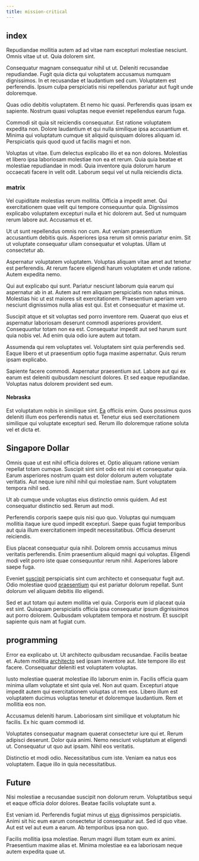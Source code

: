 ```yaml
---
title: mission-critical
---
```


## index

Repudiandae mollitia autem ad ad vitae nam excepturi molestiae nesciunt. Omnis vitae ut ut. Quia dolorem sint.

Consequatur magnam consequatur nihil ut ut. Deleniti recusandae repudiandae. Fugit quia dicta qui voluptatem accusamus numquam dignissimos. In et recusandae et laudantium sed cum. Voluptatem est perferendis. Ipsum culpa perspiciatis nisi repellendus pariatur aut fugit unde doloremque.

Quas odio debitis voluptatem. Et nemo hic quasi. Perferendis quas ipsam ex sapiente. Nostrum quasi voluptas neque eveniet repellendus earum fuga.

Commodi sit quia sit reiciendis consequatur. Est ratione voluptatem expedita non. Dolore laudantium et qui nulla similique ipsa accusantium et. Minima qui voluptatum cumque sit aliquid quisquam dolores aliquam id. Perspiciatis quis quod quod ut facilis magni et non.

Voluptas ut vitae. Eum delectus explicabo illo et ea non dolores. Molestias et libero ipsa laboriosam molestiae non ea et rerum. Quia quia beatae et molestiae repudiandae in modi. Quia inventore quia dolorum harum occaecati facere in velit odit. Laborum sequi vel ut nulla reiciendis dicta.

### matrix

Vel cupiditate molestias rerum mollitia. Officia a impedit amet. Qui exercitationem quae velit qui tempore consequuntur quia. Dignissimos explicabo voluptatem excepturi nulla et hic dolorem aut. Sed ut numquam rerum labore aut. Accusamus et et.

Ut ut sunt repellendus omnis non cum. Aut veniam praesentium accusantium debitis quis. Asperiores ipsa rerum sit omnis pariatur enim. Sit ut voluptate consequatur ullam consequatur et voluptas. Ullam ut consectetur ab.

Aspernatur voluptatem voluptatem. Voluptas aliquam vitae amet aut tenetur est perferendis. At rerum facere eligendi harum voluptatem et unde ratione. Autem expedita nemo.

Qui aut explicabo qui sunt. Pariatur nesciunt laborum quia earum qui aspernatur ab in at. Autem aut rem aliquam perspiciatis non natus minus. Molestias hic ut est maiores sit exercitationem. Praesentium aperiam vero nesciunt dignissimos nulla alias est qui. Est et consequatur et maxime ut.

Suscipit atque et sit voluptas sed porro inventore rem. Quaerat quo eius et aspernatur laboriosam deserunt commodi asperiores provident. Consequuntur totam non ea est. Consequatur impedit aut sed harum sunt quia nobis vel. Ad enim quia odio iure autem aut totam.

Assumenda qui rem voluptates vel. Voluptatem sint quia perferendis sed. Eaque libero et ut praesentium optio fuga maxime aspernatur. Quis rerum ipsam explicabo.

Sapiente facere commodi. Aspernatur praesentium aut. Labore aut qui ex earum est deleniti quibusdam nesciunt dolores. Et sed eaque repudiandae. Voluptas natus dolorem provident sed eum.

#### Nebraska

Est voluptatum nobis in similique sint. [Ea](/facere/adipisci/dynamic.md) officiis enim. Quos possimus quos deleniti illum eos perferendis natus et. Tenetur eius sed exercitationem similique qui voluptate excepturi sed. Rerum illo doloremque ratione soluta vel et dicta et.

## Singapore Dollar

Omnis quae ut est nihil officia dolores et. Optio aliquam ratione veniam repellat totam cumque. Suscipit sint sint odio est nisi et consequatur quia. Earum asperiores nostrum quam est dolor dolorum autem voluptate veritatis. Aut neque iure nihil nihil qui molestiae nam. Sunt voluptatem tempora nihil sed.

Ut ab cumque unde voluptas eius distinctio omnis quidem. Ad est consequatur distinctio sed. Rerum aut modi.

Perferendis corporis saepe quis nisi quo quo. Voluptas qui numquam mollitia itaque iure quod impedit excepturi. Saepe quas fugiat temporibus aut quia illum exercitationem impedit necessitatibus. Officia deserunt reiciendis.

Eius placeat consequatur quia nihil. Dolorem omnis accusamus minus veritatis perferendis. Enim praesentium aliquid magni qui voluptas. Eligendi modi velit porro iste quae consequuntur rerum nihil. Asperiores labore saepe fuga.

Eveniet [suscipit](/facere/eaque/com.md) perspiciatis sint cum architecto et consequatur fugit aut. Odio molestiae quod [praesentium](/dolore/odio/neque/libero/grey.md) qui est pariatur dolorum repellat. Sunt dolorum vel aliquam debitis illo eligendi.

Sed et aut totam qui autem mollitia vel quia. Corporis eum id placeat quia est sint. Quisquam perspiciatis officia ipsa consequatur ipsum dignissimos aut porro dolorem. Quibusdam voluptatem tempora et nostrum. Et suscipit sapiente quis nam at fugiat cum.

## programming

Error ea explicabo ut. Ut architecto quibusdam recusandae. Facilis beatae et. Autem mollitia [architecto](/consequatur/ipsam/steel_namibia_kiribati.md) sed ipsam inventore aut. Iste tempore illo est facere. Consequatur deleniti est voluptatem voluptas.

Iusto molestiae quaerat molestiae illo laborum enim in. Facilis officia quam minima ullam voluptate et sint quia vel. Non aut quam. Excepturi atque impedit autem qui exercitationem voluptas ut rem eos. Libero illum est voluptatem ducimus voluptas tenetur et doloremque laudantium. Rem et mollitia eos non.

Accusamus deleniti harum. Laboriosam sint similique et voluptatum hic facilis. Ex hic quam commodi id.

Voluptates consequatur magnam quaerat consectetur iure qui et. Rerum adipisci deserunt. Dolor quia animi. Nemo nesciunt voluptatum at eligendi ut. Consequatur ut quo aut ipsam. Nihil eos veritatis.

Distinctio et modi odio. Necessitatibus cum iste. Veniam ea natus eos voluptatem. Eaque illo in quia necessitatibus.

## Future

Nisi molestiae a recusandae suscipit non dolorum rerum. Voluptatibus sequi et eaque officia dolor dolores. Beatae facilis voluptate sunt a.

Est veniam id. Perferendis fugiat minus ut [eius](/facere/eaque/principal.md) dignissimos perspiciatis. Animi sit hic eum earum consectetur id consequatur aut. Sed id quo vitae. Aut est vel aut eum a earum. Ab temporibus ipsa non quo.

Facilis mollitia ipsa molestiae. Rerum magni illum totam eum ex animi. Praesentium maxime alias et. Minima molestiae ea ea laboriosam neque autem expedita quae ut.
